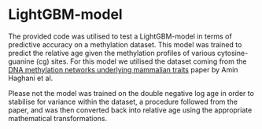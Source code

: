 # LightGBM-model
The provided code was utilised to test a LightGBM-model in terms of predictive accuracy on a methylation dataset. This model was trained to predict the relative age given the methylation profiles of various cytosine-guanine (cg) sites. For this model we utilised the dataset coming from the [DNA methylation networks underlying mammalian traits](https://www.science.org/doi/10.1126/science.abq5693) paper by Amin Haghani et al. 

Please not the model was trained on the double negative log age in order to stabilise for variance within the dataset, a procedure followed from the paper, and was then converted back into relative age using the appropriate mathematical transformations. 
